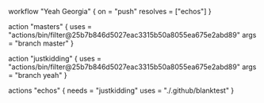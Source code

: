 workflow "Yeah Georgia" {
  on = "push"
  resolves = ["echos"]
}

action "masters" {
  uses = "actions/bin/filter@25b7b846d5027eac3315b50a8055ea675e2abd89"
  args = "branch master"
}

action "justkidding" {
  uses = "actions/bin/filter@25b7b846d5027eac3315b50a8055ea675e2abd89"
  args = "branch yeah"
}

actions "echos" {
  needs = "justkidding"
  uses = "./.github/blanktest"
}